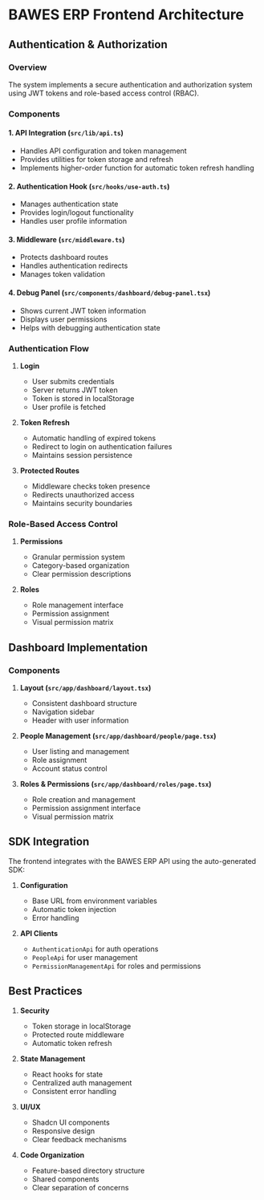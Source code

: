 # BAWES ERP Frontend Architecture

## Authentication & Authorization

### Overview
The system implements a secure authentication and authorization system using JWT tokens and role-based access control (RBAC).

### Components

#### 1. API Integration (`src/lib/api.ts`)
- Handles API configuration and token management
- Provides utilities for token storage and refresh
- Implements higher-order function for automatic token refresh handling

#### 2. Authentication Hook (`src/hooks/use-auth.ts`)
- Manages authentication state
- Provides login/logout functionality
- Handles user profile information

#### 3. Middleware (`src/middleware.ts`)
- Protects dashboard routes
- Handles authentication redirects
- Manages token validation

#### 4. Debug Panel (`src/components/dashboard/debug-panel.tsx`)
- Shows current JWT token information
- Displays user permissions
- Helps with debugging authentication state

### Authentication Flow

1. **Login**
   - User submits credentials
   - Server returns JWT token
   - Token is stored in localStorage
   - User profile is fetched

2. **Token Refresh**
   - Automatic handling of expired tokens
   - Redirect to login on authentication failures
   - Maintains session persistence

3. **Protected Routes**
   - Middleware checks token presence
   - Redirects unauthorized access
   - Maintains security boundaries

### Role-Based Access Control

1. **Permissions**
   - Granular permission system
   - Category-based organization
   - Clear permission descriptions

2. **Roles**
   - Role management interface
   - Permission assignment
   - Visual permission matrix

## Dashboard Implementation

### Components

1. **Layout (`src/app/dashboard/layout.tsx`)**
   - Consistent dashboard structure
   - Navigation sidebar
   - Header with user information

2. **People Management (`src/app/dashboard/people/page.tsx`)**
   - User listing and management
   - Role assignment
   - Account status control

3. **Roles & Permissions (`src/app/dashboard/roles/page.tsx`)**
   - Role creation and management
   - Permission assignment interface
   - Visual permission matrix

## SDK Integration

The frontend integrates with the BAWES ERP API using the auto-generated SDK:

1. **Configuration**
   - Base URL from environment variables
   - Automatic token injection
   - Error handling

2. **API Clients**
   - `AuthenticationApi` for auth operations
   - `PeopleApi` for user management
   - `PermissionManagementApi` for roles and permissions

## Best Practices

1. **Security**
   - Token storage in localStorage
   - Protected route middleware
   - Automatic token refresh

2. **State Management**
   - React hooks for state
   - Centralized auth management
   - Consistent error handling

3. **UI/UX**
   - Shadcn UI components
   - Responsive design
   - Clear feedback mechanisms

4. **Code Organization**
   - Feature-based directory structure
   - Shared components
   - Clear separation of concerns